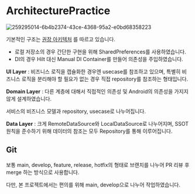# ArchitecturePractice

![259295014-6b4b2374-43ce-4368-95a2-e0bd68358223](https://github.com/unnamedw/MarketAppSample/assets/56429036/39169bd6-467e-4297-83c2-9c905cc5c542)


기본적인 구조는 [권장 아키텍처](https://developer.android.com/topic/architecture?hl=ko) 를 따르고 있습니다.

- 로컬 저장소의 경우 간단한 구현을 위해 SharedPreferences를 사용하였습니다.
- DI의 경우 Hilt 대신 Manual DI Container를 만들어 의존성을 주입하였습니다.

**UI Layer** : 비즈니스 로직을 캡슐화한 경우엔 usecase를 참조하고 있으며, 특별히 비즈니스 로직을 분리해야 할 필요가 없는 경우 직접 repository를 참조하는 형태입니다.

**Domain Layer** : 다른 계층에 대해서 직접적인 의존성 및 Android의 의존성을 가지지 않게 설계하였습니다.

서비스의 비즈니스 모델과 repository, usecase로 나누어집니다.

**Data Layer** : 크게 RemoteDataSource와 LocalDataSource로 나누어지며, SSOT 원칙을 준수하기 위해 데이터의 참조는 모두 Repository를 통해 이루어집니다.


## Git

보통 main, develop, feature, release, hotfix의 형태로 브랜치를 나누어 PR 리뷰 후 merge 하는 방식으로 사용합니다.

다만, 본 프로젝트에서는 편의를 위해 main, develop으로 나누어 작업하였습니다.
